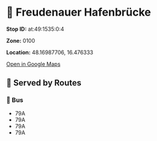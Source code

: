 # 🚉 Freudenauer Hafenbrücke


**Stop ID:** at:49:1535:0:4

**Zone:** 0100

**Location:** 48.16987706, 16.476333

[Open in Google Maps](https://www.google.com/maps?q=48.16987706,16.476333)

## 🚆 Served by Routes

### 🚌 Bus
- 79A
- 79A
- 79A
- 79A
